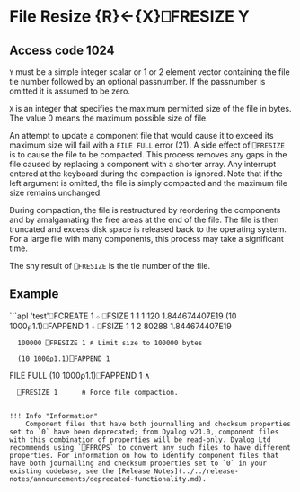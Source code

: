 




<h1 class="heading"><span class="name">File Resize</span> <span class="command">{R}←{X}⎕FRESIZE Y</span></h1>


## Access code 1024


`Y` must be a simple integer scalar or 1 or 2 element vector containing the file tie number followed by an optional passnumber.  If the passnumber is omitted it is assumed to be zero.


`X` is an integer that specifies the maximum permitted size of the file in bytes. The value 0 means the maximum possible size of file.


An attempt to update a component file that would cause it to exceed its maximum size will fail with a `FILE FULL` error (21). A side effect of `⎕FRESIZE` is to cause the file to be compacted. This process removes any gaps in the file caused by replacing a component with a shorter array. Any interrupt entered at the keyboard during the compaction is ignored. Note that if the left argument is omitted, the file is simply compacted and the maximum file size remains unchanged.



During compaction, the file is restructured by reordering the components and by amalgamating the free areas at the end of the file. The file is then truncated and excess disk space is released back to the operating system. For a large file with many components, this process may take a significant time.


The shy result of `⎕FRESIZE` is the tie number of the file.

<h2 class="example">Example</h2>
```apl
      'test'⎕FCREATE 1 ⋄ ⎕FSIZE 1
1 1 120 1.844674407E19
      (10 1000⍴1.1)⎕FAPPEND 1 ⋄ ⎕FSIZE 1
1 2 80288 1.844674407E19
 
      100000 ⎕FRESIZE 1 ⍝ Limit size to 100000 bytes
 
      (10 1000⍴1.1)⎕FAPPEND 1
FILE FULL
      (10 1000⍴1.1)⎕FAPPEND 1
     ∧
 
      ⎕FRESIZE 1      ⍝ Force file compaction.
```

!!! Info "Information"
    Component files that have both journalling and checksum properties set to `0` have been deprecated; from Dyalog v21.0, component files with this combination of properties will be read-only. Dyalog Ltd recommends using `⎕FPROPS` to convert any such files to have different properties. For information on how to identify component files that have both journalling and checksum properties set to `0` in your existing codebase, see the [Release Notes](../../release-notes/announcements/deprecated-functionality.md).
